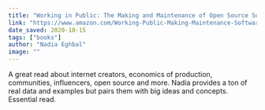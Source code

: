 ```yaml
---
title: "Working in Public: The Making and Maintenance of Open Source Software"
link: "https://www.amazon.com/Working-Public-Making-Maintenance-Software/dp/0578675862"
date_saved: 2020-10-15
tags: ["books"]
author: "Nadia Eghbal"
image: ""
---
```


A great read about internet creators, economics of production, communities, influencers, open source and more. Nadia provides a ton of real data and examples but pairs them with big ideas and concepts. Essential read.
